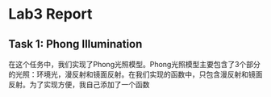 # **Lab3 Report**

## Task 1: Phong Illumination 

在这个任务中，我们实现了Phong光照模型。Phong光照模型主要包含了3个部分的光照：环境光，漫反射和镜面反射。在我们实现的函数中，只包含漫反射和镜面反射。为了实现方便，我自己添加了一个函数

